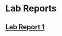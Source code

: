 # Lab Reports 

## [Lab Report 1](https://szreik.github.io/cse15l-lab-reports/lab-report-1-week-2.html) 